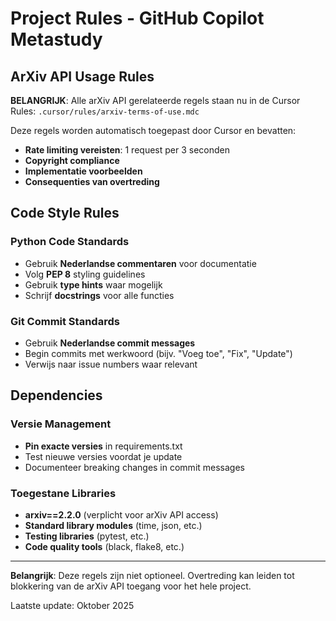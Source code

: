 # Project Rules - GitHub Copilot Metastudy

## ArXiv API Usage Rules

**BELANGRIJK**: Alle arXiv API gerelateerde regels staan nu in de Cursor Rules: `.cursor/rules/arxiv-terms-of-use.mdc`

Deze regels worden automatisch toegepast door Cursor en bevatten:
- **Rate limiting vereisten**: 1 request per 3 seconden
- **Copyright compliance** 
- **Implementatie voorbeelden**
- **Consequenties van overtreding**

## Code Style Rules

### Python Code Standards

- Gebruik **Nederlandse commentaren** voor documentatie
- Volg **PEP 8** styling guidelines
- Gebruik **type hints** waar mogelijk
- Schrijf **docstrings** voor alle functies

### Git Commit Standards

- Gebruik **Nederlandse commit messages**
- Begin commits met werkwoord (bijv. "Voeg toe", "Fix", "Update")
- Verwijs naar issue numbers waar relevant

## Dependencies

### Versie Management

- **Pin exacte versies** in requirements.txt
- Test nieuwe versies voordat je update
- Documenteer breaking changes in commit messages

### Toegestane Libraries

- **arxiv==2.2.0** (verplicht voor arXiv API access)
- **Standard library modules** (time, json, etc.)
- **Testing libraries** (pytest, etc.)
- **Code quality tools** (black, flake8, etc.)

---

**Belangrijk**: Deze regels zijn niet optioneel. Overtreding kan leiden tot blokkering van de arXiv API toegang voor het hele project.

Laatste update: Oktober 2025
